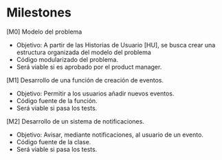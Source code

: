 # Milestones

[M0] Modelo del problema
- Objetivo: A partir de las Historias de Usuario [HU], se busca crear una estructura organizada del modelo del problema
- Código modularizado del problema.
- Será viable si es aprobado por el product manager.

[M1] Desarrollo de una función de creación de eventos.
- Objetivo: Permitir a los usuarios añadir nuevos eventos.
- Código fuente de la función. 
- Será viable si pasa los tests.

[M2] Desarrollo de un sistema de notificaciones.
- Objetivo: Avisar, mediante notificaciones, al usuario de un evento.
- Código fuente de la clase.
- Será viable si pasa los tests.
